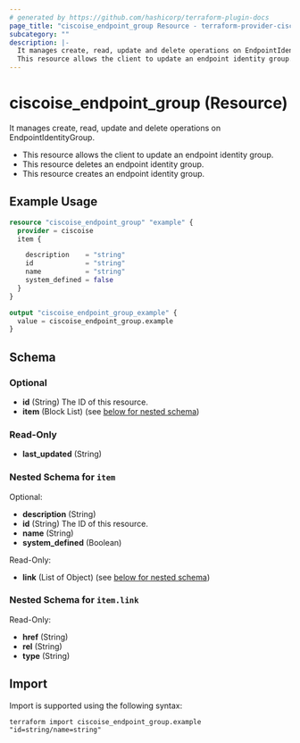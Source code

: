 ```yaml
---
# generated by https://github.com/hashicorp/terraform-plugin-docs
page_title: "ciscoise_endpoint_group Resource - terraform-provider-ciscoise"
subcategory: ""
description: |-
  It manages create, read, update and delete operations on EndpointIdentityGroup.
  This resource allows the client to update an endpoint identity group.This resource deletes an endpoint identity group.This resource creates an endpoint identity group.
---
```


# ciscoise_endpoint_group (Resource)

It manages create, read, update and delete operations on EndpointIdentityGroup.
  
  - This resource allows the client to update an endpoint identity group.
  - This resource deletes an endpoint identity group.
  - This resource creates an endpoint identity group.

## Example Usage

```terraform
resource "ciscoise_endpoint_group" "example" {
  provider = ciscoise
  item {

    description    = "string"
    id             = "string"
    name           = "string"
    system_defined = false
  }
}

output "ciscoise_endpoint_group_example" {
  value = ciscoise_endpoint_group.example
}
```

<!-- schema generated by tfplugindocs -->
## Schema

### Optional

- **id** (String) The ID of this resource.
- **item** (Block List) (see [below for nested schema](#nestedblock--item))

### Read-Only

- **last_updated** (String)

<a id="nestedblock--item"></a>
### Nested Schema for `item`

Optional:

- **description** (String)
- **id** (String) The ID of this resource.
- **name** (String)
- **system_defined** (Boolean)

Read-Only:

- **link** (List of Object) (see [below for nested schema](#nestedatt--item--link))

<a id="nestedatt--item--link"></a>
### Nested Schema for `item.link`

Read-Only:

- **href** (String)
- **rel** (String)
- **type** (String)

## Import

Import is supported using the following syntax:

```shell
terraform import ciscoise_endpoint_group.example "id=string/name=string"
```
